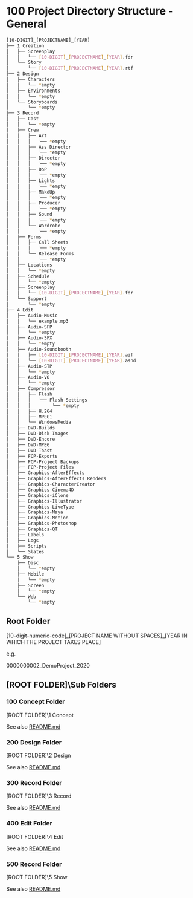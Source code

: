 
# 100 Project Directory Structure - General

```bash
[10-DIGIT]_[PROJECTNAME]_[YEAR]
├── 1 Creation
│   ├── Screenplay
│   │   └── [10-DIGIT]_[PROJECTNAME]_[YEAR].fdr
│   └── Story
│       └── [10-DIGIT]_[PROJECTNAME]_[YEAR].rtf
├── 2 Design
│   ├── Characters
│   │   └── *empty
│   ├── Environments
│   │   └── *empty
│   └── Storyboards
│       └── *empty
├── 3 Record
│   ├── Cast
│   │   └── *empty
│   ├── Crew
│   │   ├── Art
│   │   │   └── *empty
│   │   ├── Ass Director
│   │   │   └── *empty
│   │   ├── Director
│   │   │   └── *empty
│   │   ├── DoP
│   │   │   └── *empty
│   │   ├── Lights
│   │   │   └── *empty
│   │   ├── MakeUp
│   │   │   └── *empty
│   │   ├── Producer
│   │   │   └── *empty
│   │   ├── Sound
│   │   │   └── *empty
│   │   └── Wardrobe
│   │       └── *empty
│   ├── Forms
│   │   ├── Call Sheets
│   │   │   └── *empty
│   │   └── Release Forms
│   │       └── *empty
│   ├── Locations
│   │   └── *empty
│   ├── Schedule
│   │   └── *empty
│   ├── Screenplay
│   │   └── [10-DIGIT]_[PROJECTNAME]_[YEAR].fdr
│   └── Support
│       └── *empty
├── 4 Edit
│   ├── Audio-Music
│   │   └── example.mp3
│   ├── Audio-SFP
│   │   └── *empty
│   ├── Audio-SFX
│   │   └── *empty
│   ├── Audio-Soundbooth
│   │   ├── [10-DIGIT]_[PROJECTNAME]_[YEAR].aif
│   │   └── [10-DIGIT]_[PROJECTNAME]_[YEAR].asnd
│   ├── Audio-STP
│   │   └── *empty
│   ├── Audio-VO
│   │   └── *empty
│   ├── Compressor
│   │   ├── Flash
│   │   │   └── Flash Settings
│   │   │        └── *empty
│   │   ├── H.264
│   │   ├── MPEG1
│   │   └── WindowsMedia
│   ├── DVD-Builds
│   ├── DVD-Disk Images
│   ├── DVD-Encore
│   ├── DVD-MPEG
│   ├── DVD-Toast
│   ├── FCP-Exports
│   ├── FCP-Project Backups
│   ├── FCP-Project Files
│   ├── Graphics-AfterEffects
│   ├── Graphics-AfterEffects Renders
│   ├── Graphics-CharacterCreator
│   ├── Graphics-Cinema4D
│   ├── Graphics-iClone
│   ├── Graphics-Illustrator
│   ├── Graphics-LiveType
│   ├── Graphics-Maya
│   ├── Graphics-Motion
│   ├── Graphics-Photoshop
│   ├── Graphics-QT
│   ├── Labels
│   ├── Logs
│   ├── Scripts
│   └── Slates
└── 5 Show
    ├── Disc
    │   └── *empty
    ├── Mobile
    │   └── *empty
    ├── Screen
    │   └── *empty
    └── Web
        └── *empty
```

## Root Folder

\[10-digit-numeric-code\]\_\[PROJECT NAME WITHOUT SPACES\]\_\[YEAR IN WHICH THE PROJECT TAKES PLACE\]

e.g.

0000000002_DemoProject_2020

## \[ROOT FOLDER\]\Sub Folders

### 100 Concept Folder

\[ROOT FOLDER\]\1 Concept

See also [README.md](./100/README.md)

### 200 Design Folder

\[ROOT FOLDER\]\2 Design

See also [README.md](./200/README.md)

### 300 Record Folder

\[ROOT FOLDER\]\3 Record

See also [README.md](./300/README.md)

### 400 Edit Folder

\[ROOT FOLDER\]\4 Edit

See also [README.md](./400/README.md)

### 500 Record Folder

\[ROOT FOLDER\]\5 Show

See also [README.md](./500/README.md)

